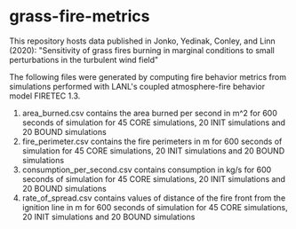 # grass-fire-metrics
This repository hosts data published in Jonko, Yedinak, Conley, and Linn (2020): "Sensitivity of grass fires burning in marginal conditions to small perturbations in the turbulent wind field"

The following files were generated by computing fire behavior metrics from simulations performed with LANL's coupled atmosphere-fire behavior model FIRETEC 1.3.

1. area_burned.csv contains the area burned per second in m^2 for 600 seconds of simulation for 45 CORE simulations, 20 INIT simulations and 20 BOUND simulations
2. fire_perimeter.csv contains the fire perimeters in m for 600 seconds of simulation for 45 CORE simulations, 20 INIT simulations and 20 BOUND simulations
3. consumption_per_second.csv contains consumption in kg/s for 600 seconds of simulation for 45 CORE simulations, 20 INIT simulations and 20 BOUND simulations
4. rate_of_spread.csv contains values of distance of the fire front from the ignition line in m for 600 seconds of simulation for 45 CORE simulations, 20 INIT simulations and 20 BOUND simulations


